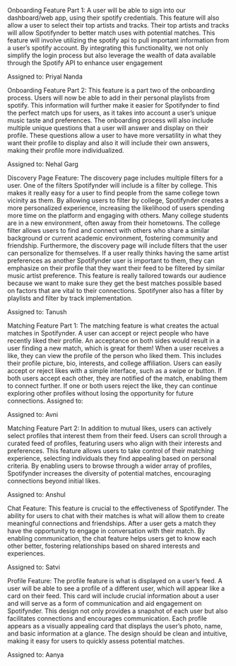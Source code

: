 
Onboarding Feature Part 1: 
A user will be able to sign into our dashboard/web app, using their spotify credentials. This feature will also allow a user to select their top artists and tracks. Their top artists and tracks will allow Spotifynder to better match uses with potential matches. This feature will involve utilizing the spotify api to pull important information from a user’s spotify account.  By integrating this functionality, we not only simplify the login process but also leverage the wealth of data available through the Spotify API to enhance user engagement

Assigned to: Priyal Nanda

Onboarding Feature Part 2: 
This feature is a part two of the onboarding process. Users will now be able to add in their personal playlists from spotify. This information will further make it easier for Spotifynder to find the perfect match ups for users, as it takes into account a user’s unique music taste and preferences. The onboarding process will also include multiple unique questions that a user will answer and display on their profile. These questions allow a user to have more versatility in what they want their profile to display and also it will include their own answers, making their profile more individualized.

Assigned to: Nehal Garg

Discovery Page Feature: 
The discovery page includes multiple filters for a user. One of the filters Spotifynder will include is a filter by college. This makes it really easy for a user to find people from the same college town vicinity as them. By allowing users to filter by college, Spotifynder creates a more personalized experience, increasing the likelihood of users spending more time on the platform and engaging with others. Many college students are in a new environment, often away from their hometowns. The college filter allows users to find and connect with others who share a similar background or current academic environment, fostering community and friendship. Furthermore, the discovery page will include filters that the user can personalize for themselves. If a user really thinks having the same artist preferences as another Spotifynder user is important to them, they can emphasize on their profile that they want their feed to be filtered by similar music artist preference. This feature is really tailored towards our audience because we want to make sure they get the best matches possible based on factors that are vital to their connections. Spotifyner also has a filter by playlists and filter by track implementation. 

Assigned to: Tanush

Matching Feature Part 1: 
The matching feature is what creates the actual matches in Spotifynder. A user can accept or reject people who have recently liked their profile. An acceptance on both sides would result in a user finding a new match, which is great for them! When a user receives a like, they can view the profile of the person who liked them. This includes their profile picture, bio, interests, and college affiliation. Users can easily accept or reject likes with a simple interface, such as a swipe or button. If both users accept each other, they are notified of the match, enabling them to connect further. If one or both users reject the like, they can continue exploring other profiles without losing the opportunity for future connections.
Assigned to: 

Assigned to: Avni

Matching Feature Part 2: In addition to mutual likes, users can actively select profiles that interest them from their feed. Users can scroll through a curated feed of profiles, featuring users who align with their interests and preferences. This feature allows users to take control of their matching experience, selecting individuals they find appealing based on personal criteria. By enabling users to browse through a wider array of profiles, Spotifynder increases the diversity of potential matches, encouraging connections beyond initial likes.

Assigned to: Anshul

Chat Feature: 
This feature is crucial to the effectiveness of Spotifynder. The ability for users to chat with their matches is what will allow them to create meaningful connections and friendships. After a user gets a match they have the opportunity to engage in conversation with their match. By enabling communication, the chat feature helps users get to know each other better, fostering relationships based on shared interests and experiences.

Assigned to: Satvi

Profile Feature: 
The profile feature is what is displayed on a user’s feed. A user will be able to see a profile of a different user, which will appear like a card on their feed. This card will include crucial information about a user and will serve as a form of communication and aid engagement on Spotifynder. This design not only provides a snapshot of each user but also facilitates connections and encourages communication. Each profile appears as a visually appealing card that displays the user’s photo, name, and basic information at a glance. The design should be clean and intuitive, making it easy for users to quickly assess potential matches.

Assigned to: Aanya

















